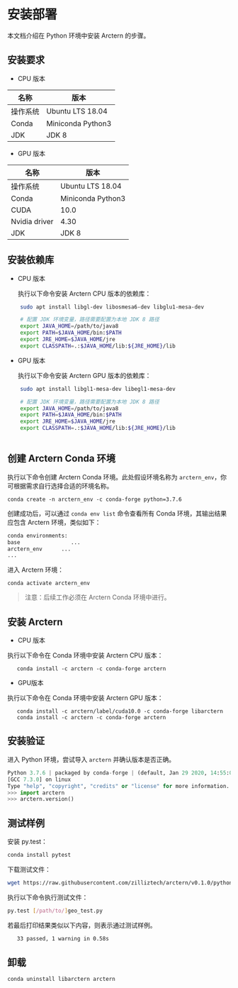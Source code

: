 # 安装部署
本文档介绍在 Python 环境中安装 Arctern 的步骤。

## 安装要求

* CPU 版本

|  名称    |   版本     |
| ---------- | ------------ |
| 操作系统 |Ubuntu LTS 18.04|
| Conda  | Miniconda Python3  |
| JDK    | JDK 8 | 


* GPU 版本

|  名称    |   版本     |
| ---------- | ------------ |
| 操作系统 |Ubuntu LTS 18.04|
| Conda | Miniconda Python3  |
|CUDA|10.0|
|Nvidia driver|4.30|
| JDK    | JDK 8 | 

## 安装依赖库

* CPU 版本

  执行以下命令安装 Arctern CPU 版本的依赖库：
```bash
    sudo apt install libgl-dev libosmesa6-dev libglu1-mesa-dev

    # 配置 JDK 环境变量，路径需要配置为本地 JDK 8 路径
    export JAVA_HOME=/path/to/java8
    export PATH=$JAVA_HOME/bin:$PATH
    export JRE_HOME=$JAVA_HOME/jre
    export CLASSPATH=.:$JAVA_HOME/lib:${JRE_HOME}/lib
```


* GPU 版本

  执行以下命令安装 Arctern GPU 版本的依赖库：
```bash
    sudo apt install libgl1-mesa-dev libegl1-mesa-dev

    # 配置 JDK 环境变量，路径需要配置为本地 JDK 8 路径
    export JAVA_HOME=/path/to/java8
    export PATH=$JAVA_HOME/bin:$PATH
    export JRE_HOME=$JAVA_HOME/jre
    export CLASSPATH=.:$JAVA_HOME/lib:${JRE_HOME}/lib
    
```

## 创建 Arctern Conda 环境

执行以下命令创建 Arctern Conda 环境。此处假设环境名称为 `arctern_env`，你可根据需求自行选择合适的环境名称。

`conda create -n arctern_env -c conda-forge python=3.7.6`

创建成功后，可以通过 `conda env list` 命令查看所有 Conda 环境，其输出结果应包含 Arctern 环境，类似如下：
  
  ```bash
  conda environments:
  base                ...
  arctern_env      ...
  ...
  ```

 进入 Arctern 环境：

  `conda activate arctern_env`

> 注意：后续工作必须在 Arctern Conda 环境中进行。

## 安装 Arctern

* CPU 版本
  
执行以下命令在 Conda 环境中安装 Arctern CPU 版本：

```shell
   conda install -c arctern -c conda-forge arctern
```

* GPU版本
  
执行以下命令在 Conda 环境中安装 Arctern GPU 版本：

```shell
   conda install -c arctern/label/cuda10.0 -c conda-forge libarctern 
   conda install -c arctern -c conda-forge arctern
```

## 安装验证

进入 Python 环境，尝试导入 `arctern` 并确认版本是否正确。

```python
Python 3.7.6 | packaged by conda-forge | (default, Jan 29 2020, 14:55:04)
[GCC 7.3.0] on linux
Type "help", "copyright", "credits" or "license" for more information.
>>> import arctern
>>> arctern.version()
```

## 测试样例

安装 py.test：
```bash
conda install pytest
```

下载测试文件：
```bash
wget https://raw.githubusercontent.com/zilliztech/arctern/v0.1.0/python/tests/geo/geo_test.py
```

执行以下命令执行测试文件：
```bash
py.test [/path/to/]geo_test.py
```

若最后打印结果类似以下内容，则表示通过测试样例。
```bash
   33 passed, 1 warning in 0.58s
```

## 卸载

```shell
conda uninstall libarctern arctern
```
